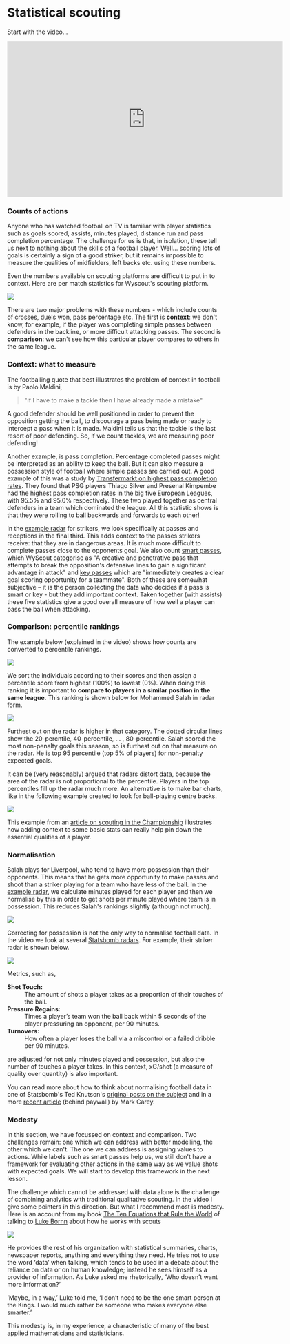 Statistical scouting
====================

Start with the video...

<iframe width="640" height="360" src="https://www.youtube.com/embed/MKHj2aZp8ms" title="YouTube video player" frameborder="0" allow="accelerometer; autoplay; clipboard-write; encrypted-media; gyroscope; picture-in-picture" allowfullscreen></iframe>

### Counts of actions

Anyone who has watched football on TV is familiar with player 
statistics such as goals scored, assists, minutes played, distance run and pass completion percentage.
The challenge for us is that, in isolation, these tell us next to nothing about the skills of
a football player. Well...  scoring lots of goals is certainly a sign of a good striker, but it remains 
impossible to measure the qualities of midfielders, left backs etc. using these numbers. 

Even the numbers available on scouting platforms are difficult to put in to context. Here are per match statistics for 
Wyscout's scouting platform. 


![](../images/lesson3/BasicStats.png)

There are two major problems with these numbers - which include counts of crosses, duels won, pass percentage etc. 
The first is **context**: we don't know, for example, if the player was completing simple passes between defenders in the backline, or 
more difficult attacking passes. The second is **comparison**: we can't see how this particular player compares to
others in the same league. 

### Context: what to measure

The footballing quote that best illustrates the problem of context in football 
is by Paolo Maldini,

> "If I have to make a tackle then I have already made a mistake"

A good defender should be well positioned in order to prevent the opposition
getting the ball, to discourage a pass being made or ready to intercept a pass 
when it is made. Maldini tells us that the tackle is the last resort of poor defending. So,
if we count tackles, we are measuring poor defending! 

Another example, is pass completion. Percentage completed passes might be 
interpreted as an ability to keep the ball. But it can also measure a possession style
of football where simple passes are carried out. A good example of this was a study 
by [Transfermarkt on highest pass completion rates](https://www.transfermarkt.com/pass-completion-rates-psg-dominate-top-20-otamendi-best-in-premier-league-with-92-4-/view/news/358096).
They found that PSG players Thiago Silver and Presenal Kimpembe had the highest pass completion
rates in the big five European Leagues, with 95.5% and 95.0% respectively. These
two played together as central defenders in a team which dominated the league. All this statistic
shows is that they were rolling to ball backwards and forwards to each other!

In the [example radar](../gallery/lesson3/plot_RadarPlot) for strikers, we
look specifically at passes and receptions in the final third. This adds context
to the passes strikers receive: that they are in dangerous areas. 
It is much more difficult to complete passes close to the opponents goal. 
We also count [smart passes](https://dataglossary.wyscout.com/smart_pass/),
which WyScout categorise as "A creative and 
penetrative pass that attempts to break the opposition's 
defensive lines to gain a significant advantage in attack" and
[key passes](https://dataglossary.wyscout.com/key_pass/) which are 
"immediately creates a clear goal scoring opportunity for a teammate". Both 
of these are somewhat subjective – it is the person collecting the data 
who decides if a pass is smart or key - but they add important context. 
Taken together (with assists) these five statistics give a good overall 
measure of how well a player can pass the ball when attacking.


### Comparison: percentile rankings

The example below (explained in the video) shows how counts are 
converted to percentile rankings. 

![](../images/lesson3/Sorted.png)

We sort the individuals according to their scores and then assign a percentile score
from highest (100%) to lowest (0%). When doing this ranking it is 
important to **compare to players in a similar position in the same league**.
This ranking is shown below for Mohammed Salah in radar form.


![](../images/lesson3/SalahRadar.png)

Furthest out on the radar is higher in that category. The dotted circular 
lines show the 20-percntile, 40-percentile, ... , 80-percentile. Salah 
scored the most non-penalty goals this season, so is furthest out on 
that measure on the radar. He is top 95 percentile (top 5% of players) 
for non-penalty expected goals.

It can be (very reasonably) argued that radars distort data, because the area of
the radar is not proportional to the percentile. Players in the top percentiles
fill up the radar much more. An alternative is to make bar charts, like in the 
following example created to look for ball-playing centre backs.

![](../images/lesson3/BallPlayingCB.png)


This example from an [article on scouting in the Championship](https://medium.com/ram-blings/profiling-ball-playing-centre-backs-in-the-championship-113d4d085420)
illustrates how adding context to some basic stats can really help pin down
the essential qualities of a player.

### Normalisation

Salah plays for Liverpool, who tend to have more possession than their opponents.
This means that he gets more opportunity to make passes and shoot than a
striker playing for a team who have less of the ball. In the [example radar](../gallery/lesson3/plot_RadarPlot),
we calculate minutes played for each player and then we normalise 
by this in order to get shots per minute played where team is in possession.
This reduces Salah's rankings slightly (although not much).

![](../images/lesson3/SalahRadarNorm.png)

Correcting for possession is not the only way to normalise football data. 
In the video we look at several [Statsbomb radars](https://statsbomb.com/2018/08/new-data-new-statsbomb-radars/
). For example, their striker 
radar is shown below.

![](../images/lesson3/SBStrikers.png)

Metrics, such as,
<dl>
  <dt><strong>Shot Touch:</strong></dt>
  <dd>The amount of shots a player takes as a proportion of their touches of the ball.</dd>
  <dt><strong>Pressure Regains:</strong></dt>
  <dd>Times a player’s team won the ball back within 5 seconds of the player pressuring an opponent, per 90 minutes.
</dd>
  <dt><strong>Turnovers:</strong></dt>
  <dd>How often a player loses the ball via a 
miscontrol or a failed dribble per 90 minutes.
</dd>
</dl>
are adjusted for not only minutes played and possession, but also the number of touches 
a player takes. In this context, xG/shot (a measure of quality over quantity) is also
important.

You can read more about how to think about normalising football data in one of 
Statsbomb's Ted Knutson's [original posts on the subject](https://statsbomb.com/articles/soccer/introducing-possession-adjusted-player-stats/) and
in a more [recent article](https://theathletic.com/3521723/2022/08/30/touches-football-data-analysis/?source=user_shared_article)
(behind paywall) by Mark Carey.

### Modesty

In this section, we have focussed on context and comparison. Two challenges 
remain: one which we can address with better modelling, the other which we can't.
The one we can address is assigning values to actions. While labels such as smart
passes help us, we still don't have a framework for evaluating other actions in the same
way as we value shots with expected goals. We will start to develop this framework
in the next lesson. 

The challenge which cannot be addressed with data alone is the 
challenge of combining analytics with traditional qualitative scouting.
In the video I give some pointers in this direction. But what I recommend 
most is modesty. Here is an account from my book 
[The Ten Equations that Rule the World](https://www.amazon.com/Ten-Equations-That-Rule-World/dp/1250246962/ref=tmm_hrd_swatch_0?_encoding=UTF8&qid=1647330807&sr=8-1#customerReviews)
of talking to [Luke Bornn](http://www.lukebornn.com) about how he works with scouts

![](../images/lesson3/Luke.png)

He provides the rest of his organization with statistical summaries, 
charts, newspaper reports, anything and everything they need. 
He tries not to use the word ‘data’ when talking, which tends to be used
in a debate about the reliance on data or on human knowledge; 
instead he sees himself as a provider of information. 
As Luke asked me rhetorically, ‘Who doesn’t want more information?’

‘Maybe, in a way,’ Luke told me, 
‘I don’t need to be the one smart person at the Kings. 
I would much rather be someone who makes everyone else smarter.’

This modesty is, in my experience, a characteristic of 
many of the best applied mathematicians and statisticians.